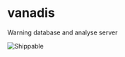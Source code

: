 # vanadis
Warning database and analyse server

![Shippable](https://api.shippable.com/projects/57c4111ad69e8d0f005387af/coverageBadge?branch=master)
